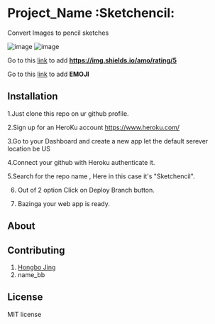 # Project_Name :Sketchencil:

Convert Images to pencil sketches

![image](https://img.shields.io/badge/version-1.0.0-yellowgreen.svg)
![image](https://img.shields.io/badge/license-MIT-brightgreen.svg)

Go to this [link](http://shields.io/) to add **https://img.shields.io/amo/rating/5**

Go to this [link](http://www.emoji-cheat-sheet.com/) to add **EMOJI**
## Installation
1.Just clone this repo on ur github profile.

2.Sign up for an HeroKu account https://www.heroku.com/

3.Go to your Dashboard and create a new app let the default serever location be US

4.Connect your github with Heroku authenticate it.

5.Search for the repo name , Here in this case it's "Sketchencil".

6. Out of 2 option Click on Deploy Branch button.

7. Bazinga your web app is ready.

## About

## Contributing
1. [Hongbo Jing](https://github.com/hongbojing)
2. name_bb

## License
MIT license
